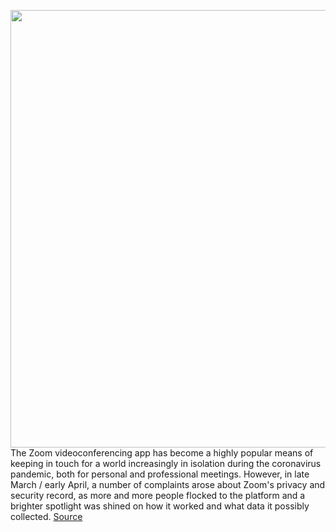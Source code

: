 <img src='https://cdn.vox-cdn.com/thumbor/9NOlvFwN-ILak7mR2GCEvp0sekU=/0x0:7360x4912/1200x800/filters:focal(3092x1868:4268x3044)/cdn.vox-cdn.com/uploads/chorus_image/image/66590333/1208197949.jpg.0.jpg' width='700px' /><br/>
The Zoom videoconferencing app has become a highly popular means of keeping in touch for a world increasingly in isolation during the coronavirus pandemic, both for personal and professional meetings. However, in late March / early April, a number of complaints arose about Zoom's privacy and security record, as more and more people flocked to the platform and a brighter spotlight was shined on how it worked and what data it possibly collected.
<a href='https://www.theverge.com/2020/4/1/21202945/zoom-alternative-conference-video-free-app-skype-slack-hangouts-jitsi'> Source <a/>